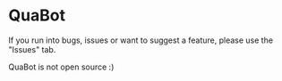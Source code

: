 # QuaBot

If you run into bugs, issues or want to suggest a feature, please use the "Issues" tab.

QuaBot is not open source :)
